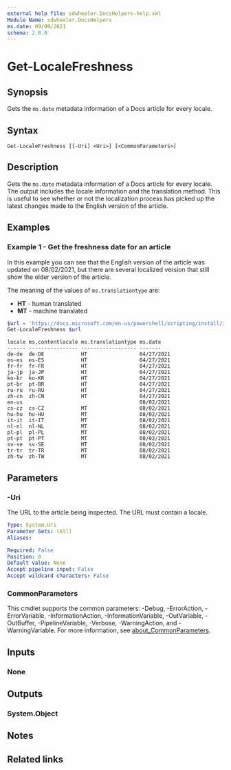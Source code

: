```yaml
---
external help file: sdwheeler.DocsHelpers-help.xml
Module Name: sdwheeler.DocsHelpers
ms.date: 09/09/2021
schema: 2.0.0
---
```


# Get-LocaleFreshness

## Synopsis
Gets the `ms.date` metadata information of a Docs article for every locale.

## Syntax

```
Get-LocaleFreshness [[-Uri] <Uri>] [<CommonParameters>]
```

## Description

Gets the `ms.date` metadata information of a Docs article for every locale. The output includes the
locale information and the translation method. This is useful to see whether or not the localization
process has picked up the latest changes made to the English version of the article.

## Examples

### Example 1 - Get the freshness date for an article

In this example you can see that the English version of the article was updated on 08/02/2021, but
there are several localized version that still show the older version of the article.

The meaning of the values of `ms.translationtype` are:

- **HT** - human translated
- **MT** - machine translated

```powershell
$url = 'https://docs.microsoft.com/en-us/powershell/scripting/install/installing-powershell-core-on-windows'
Get-LocaleFreshness $url
```

```Output
locale ms.contentlocale ms.translationtype ms.date
------ ---------------- ------------------ -------
de-de  de-DE            HT                 04/27/2021
es-es  es-ES            HT                 04/27/2021
fr-fr  fr-FR            HT                 04/27/2021
ja-jp  ja-JP            HT                 04/27/2021
ko-kr  ko-KR            HT                 04/27/2021
pt-br  pt-BR            HT                 04/27/2021
ru-ru  ru-RU            HT                 04/27/2021
zh-cn  zh-CN            HT                 04/27/2021
en-us                                      08/02/2021
cs-cz  cs-CZ            MT                 08/02/2021
hu-hu  hu-HU            MT                 08/02/2021
it-it  it-IT            MT                 08/02/2021
nl-nl  nl-NL            MT                 08/02/2021
pl-pl  pl-PL            MT                 08/02/2021
pt-pt  pt-PT            MT                 08/02/2021
sv-se  sv-SE            MT                 08/02/2021
tr-tr  tr-TR            MT                 08/02/2021
zh-tw  zh-TW            MT                 08/02/2021
```

## Parameters

### -Uri

The URL to the article being inspected. The URL must contain a locale.

```yaml
Type: System.Uri
Parameter Sets: (All)
Aliases:

Required: False
Position: 0
Default value: None
Accept pipeline input: False
Accept wildcard characters: False
```

### CommonParameters

This cmdlet supports the common parameters: -Debug, -ErrorAction, -ErrorVariable,
-InformationAction, -InformationVariable, -OutVariable, -OutBuffer, -PipelineVariable, -Verbose,
-WarningAction, and -WarningVariable. For more information, see
[about_CommonParameters](http://go.microsoft.com/fwlink/?LinkID=113216).

## Inputs

### None

## Outputs

### System.Object

## Notes

## Related links
